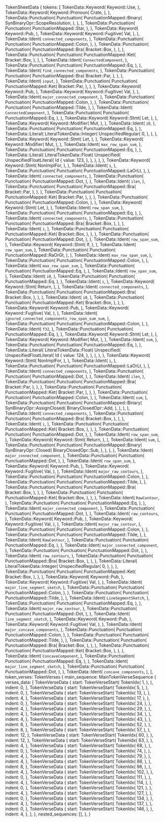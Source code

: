 TokenSheetData {
    tokens: [
        TokenData::Keyword(
            Keyword::Use,
        ),
        TokenData::Keyword(
            Keyword::Pronoun(
                Crate,
            ),
        ),
        TokenData::Punctuation(
            Punctuation(
                PunctuationMapped::Binary(
                    SynBinaryOpr::ScopeResolution,
                ),
            ),
        ),
        TokenData::Punctuation(
            Punctuation(
                PunctuationMapped::Star,
            ),
        ),
        TokenData::Keyword(
            Keyword::Pub,
        ),
        TokenData::Keyword(
            Keyword::Fugitive(
                Val,
            ),
        ),
        TokenData::Ident(
            `connected_components`,
        ),
        TokenData::Punctuation(
            Punctuation(
                PunctuationMapped::Colon,
            ),
        ),
        TokenData::Punctuation(
            Punctuation(
                PunctuationMapped::Bra(
                    Bracket::Box,
                ),
            ),
        ),
        TokenData::Punctuation(
            Punctuation(
                PunctuationMapped::Ket(
                    Bracket::Box,
                ),
            ),
        ),
        TokenData::Ident(
            `ConnectedComponent`,
        ),
        TokenData::Punctuation(
            Punctuation(
                PunctuationMapped::Eq,
            ),
        ),
        TokenData::Ident(
            `find_connected_components`,
        ),
        TokenData::Punctuation(
            Punctuation(
                PunctuationMapped::Bra(
                    Bracket::Par,
                ),
            ),
        ),
        TokenData::Ident(
            `input`,
        ),
        TokenData::Punctuation(
            Punctuation(
                PunctuationMapped::Ket(
                    Bracket::Par,
                ),
            ),
        ),
        TokenData::Keyword(
            Keyword::Pub,
        ),
        TokenData::Keyword(
            Keyword::Fugitive(
                Val,
            ),
        ),
        TokenData::Ident(
            `major_connected_component`,
        ),
        TokenData::Punctuation(
            Punctuation(
                PunctuationMapped::Colon,
            ),
        ),
        TokenData::Punctuation(
            Punctuation(
                PunctuationMapped::Tilde,
            ),
        ),
        TokenData::Ident(
            `ConnectedComponent`,
        ),
        TokenData::Punctuation(
            Punctuation(
                PunctuationMapped::Eq,
            ),
        ),
        TokenData::Keyword(
            Keyword::Stmt(
                Let,
            ),
        ),
        TokenData::Keyword(
            Keyword::Modifier(
                Mut,
            ),
        ),
        TokenData::Ident(
            `i0`,
        ),
        TokenData::Punctuation(
            Punctuation(
                PunctuationMapped::Eq,
            ),
        ),
        TokenData::Literal(
            LiteralTokenData::Integer(
                UnspecifiedRegular(
                    0,
                ),
            ),
        ),
        TokenData::Keyword(
            Keyword::Stmt(
                Let,
            ),
        ),
        TokenData::Keyword(
            Keyword::Modifier(
                Mut,
            ),
        ),
        TokenData::Ident(
            `max_row_span_sum`,
        ),
        TokenData::Punctuation(
            Punctuation(
                PunctuationMapped::Eq,
            ),
        ),
        TokenData::Literal(
            LiteralTokenData::Float(
                Unspecified(
                    UnspecifiedFloatLiteral(
                        Id {
                            value: 123,
                        },
                    ),
                ),
            ),
        ),
        TokenData::Keyword(
            Keyword::Stmt(
                NonImplFor,
            ),
        ),
        TokenData::Ident(
            `i`,
        ),
        TokenData::Punctuation(
            Punctuation(
                PunctuationMapped::LaOrLt,
            ),
        ),
        TokenData::Ident(
            `connected_components`,
        ),
        TokenData::Punctuation(
            Punctuation(
                PunctuationMapped::Dot,
            ),
        ),
        TokenData::Ident(
            `ilen`,
        ),
        TokenData::Punctuation(
            Punctuation(
                PunctuationMapped::Bra(
                    Bracket::Par,
                ),
            ),
        ),
        TokenData::Punctuation(
            Punctuation(
                PunctuationMapped::Ket(
                    Bracket::Par,
                ),
            ),
        ),
        TokenData::Punctuation(
            Punctuation(
                PunctuationMapped::Colon,
            ),
        ),
        TokenData::Keyword(
            Keyword::Stmt(
                Let,
            ),
        ),
        TokenData::Ident(
            `row_span_sum`,
        ),
        TokenData::Punctuation(
            Punctuation(
                PunctuationMapped::Eq,
            ),
        ),
        TokenData::Ident(
            `connected_components`,
        ),
        TokenData::Punctuation(
            Punctuation(
                PunctuationMapped::Bra(
                    Bracket::Box,
                ),
            ),
        ),
        TokenData::Ident(
            `i`,
        ),
        TokenData::Punctuation(
            Punctuation(
                PunctuationMapped::Ket(
                    Bracket::Box,
                ),
            ),
        ),
        TokenData::Punctuation(
            Punctuation(
                PunctuationMapped::Dot,
            ),
        ),
        TokenData::Ident(
            `row_span_sum`,
        ),
        TokenData::Keyword(
            Keyword::Stmt(
                If,
            ),
        ),
        TokenData::Ident(
            `row_span_sum`,
        ),
        TokenData::Punctuation(
            Punctuation(
                PunctuationMapped::RaOrGt,
            ),
        ),
        TokenData::Ident(
            `max_row_span_sum`,
        ),
        TokenData::Punctuation(
            Punctuation(
                PunctuationMapped::Colon,
            ),
        ),
        TokenData::Ident(
            `max_row_span_sum`,
        ),
        TokenData::Punctuation(
            Punctuation(
                PunctuationMapped::Eq,
            ),
        ),
        TokenData::Ident(
            `row_span_sum`,
        ),
        TokenData::Ident(
            `i0`,
        ),
        TokenData::Punctuation(
            Punctuation(
                PunctuationMapped::Eq,
            ),
        ),
        TokenData::Ident(
            `i`,
        ),
        TokenData::Keyword(
            Keyword::Stmt(
                Return,
            ),
        ),
        TokenData::Ident(
            `connected_components`,
        ),
        TokenData::Punctuation(
            Punctuation(
                PunctuationMapped::Bra(
                    Bracket::Box,
                ),
            ),
        ),
        TokenData::Ident(
            `i0`,
        ),
        TokenData::Punctuation(
            Punctuation(
                PunctuationMapped::Ket(
                    Bracket::Box,
                ),
            ),
        ),
        TokenData::Keyword(
            Keyword::Pub,
        ),
        TokenData::Keyword(
            Keyword::Fugitive(
                Val,
            ),
        ),
        TokenData::Ident(
            `ignored_connected_components_row_span_sum_sum`,
        ),
        TokenData::Punctuation(
            Punctuation(
                PunctuationMapped::Colon,
            ),
        ),
        TokenData::Ident(
            `f32`,
        ),
        TokenData::Punctuation(
            Punctuation(
                PunctuationMapped::Eq,
            ),
        ),
        TokenData::Keyword(
            Keyword::Stmt(
                Let,
            ),
        ),
        TokenData::Keyword(
            Keyword::Modifier(
                Mut,
            ),
        ),
        TokenData::Ident(
            `sum`,
        ),
        TokenData::Punctuation(
            Punctuation(
                PunctuationMapped::Eq,
            ),
        ),
        TokenData::Literal(
            LiteralTokenData::Float(
                Unspecified(
                    UnspecifiedFloatLiteral(
                        Id {
                            value: 124,
                        },
                    ),
                ),
            ),
        ),
        TokenData::Keyword(
            Keyword::Stmt(
                NonImplFor,
            ),
        ),
        TokenData::Ident(
            `i`,
        ),
        TokenData::Punctuation(
            Punctuation(
                PunctuationMapped::LaOrLt,
            ),
        ),
        TokenData::Ident(
            `connected_components`,
        ),
        TokenData::Punctuation(
            Punctuation(
                PunctuationMapped::Dot,
            ),
        ),
        TokenData::Ident(
            `ilen`,
        ),
        TokenData::Punctuation(
            Punctuation(
                PunctuationMapped::Bra(
                    Bracket::Par,
                ),
            ),
        ),
        TokenData::Punctuation(
            Punctuation(
                PunctuationMapped::Ket(
                    Bracket::Par,
                ),
            ),
        ),
        TokenData::Punctuation(
            Punctuation(
                PunctuationMapped::Colon,
            ),
        ),
        TokenData::Ident(
            `sum`,
        ),
        TokenData::Punctuation(
            Punctuation(
                PunctuationMapped::Binary(
                    SynBinaryOpr::AssignClosed(
                        BinaryClosedOpr::Add,
                    ),
                ),
            ),
        ),
        TokenData::Ident(
            `connected_components`,
        ),
        TokenData::Punctuation(
            Punctuation(
                PunctuationMapped::Bra(
                    Bracket::Box,
                ),
            ),
        ),
        TokenData::Ident(
            `i`,
        ),
        TokenData::Punctuation(
            Punctuation(
                PunctuationMapped::Ket(
                    Bracket::Box,
                ),
            ),
        ),
        TokenData::Punctuation(
            Punctuation(
                PunctuationMapped::Dot,
            ),
        ),
        TokenData::Ident(
            `row_span_sum`,
        ),
        TokenData::Keyword(
            Keyword::Stmt(
                Return,
            ),
        ),
        TokenData::Ident(
            `sum`,
        ),
        TokenData::Punctuation(
            Punctuation(
                PunctuationMapped::Binary(
                    SynBinaryOpr::Closed(
                        BinaryClosedOpr::Sub,
                    ),
                ),
            ),
        ),
        TokenData::Ident(
            `major_connected_component`,
        ),
        TokenData::Punctuation(
            Punctuation(
                PunctuationMapped::Dot,
            ),
        ),
        TokenData::Ident(
            `row_span_sum`,
        ),
        TokenData::Keyword(
            Keyword::Pub,
        ),
        TokenData::Keyword(
            Keyword::Fugitive(
                Val,
            ),
        ),
        TokenData::Ident(
            `major_raw_contours`,
        ),
        TokenData::Punctuation(
            Punctuation(
                PunctuationMapped::Colon,
            ),
        ),
        TokenData::Punctuation(
            Punctuation(
                PunctuationMapped::Tilde,
            ),
        ),
        TokenData::Punctuation(
            Punctuation(
                PunctuationMapped::Bra(
                    Bracket::Box,
                ),
            ),
        ),
        TokenData::Punctuation(
            Punctuation(
                PunctuationMapped::Ket(
                    Bracket::Box,
                ),
            ),
        ),
        TokenData::Ident(
            `RawContour`,
        ),
        TokenData::Punctuation(
            Punctuation(
                PunctuationMapped::Eq,
            ),
        ),
        TokenData::Ident(
            `major_connected_component`,
        ),
        TokenData::Punctuation(
            Punctuation(
                PunctuationMapped::Dot,
            ),
        ),
        TokenData::Ident(
            `raw_contours`,
        ),
        TokenData::Keyword(
            Keyword::Pub,
        ),
        TokenData::Keyword(
            Keyword::Fugitive(
                Val,
            ),
        ),
        TokenData::Ident(
            `major_raw_contour`,
        ),
        TokenData::Punctuation(
            Punctuation(
                PunctuationMapped::Colon,
            ),
        ),
        TokenData::Punctuation(
            Punctuation(
                PunctuationMapped::Tilde,
            ),
        ),
        TokenData::Ident(
            `RawContour`,
        ),
        TokenData::Punctuation(
            Punctuation(
                PunctuationMapped::Eq,
            ),
        ),
        TokenData::Ident(
            `major_connected_component`,
        ),
        TokenData::Punctuation(
            Punctuation(
                PunctuationMapped::Dot,
            ),
        ),
        TokenData::Ident(
            `raw_contours`,
        ),
        TokenData::Punctuation(
            Punctuation(
                PunctuationMapped::Bra(
                    Bracket::Box,
                ),
            ),
        ),
        TokenData::Literal(
            LiteralTokenData::Integer(
                UnspecifiedRegular(
                    0,
                ),
            ),
        ),
        TokenData::Punctuation(
            Punctuation(
                PunctuationMapped::Ket(
                    Bracket::Box,
                ),
            ),
        ),
        TokenData::Keyword(
            Keyword::Pub,
        ),
        TokenData::Keyword(
            Keyword::Fugitive(
                Val,
            ),
        ),
        TokenData::Ident(
            `major_line_segment_sketch`,
        ),
        TokenData::Punctuation(
            Punctuation(
                PunctuationMapped::Colon,
            ),
        ),
        TokenData::Punctuation(
            Punctuation(
                PunctuationMapped::Tilde,
            ),
        ),
        TokenData::Ident(
            `LineSegmentSketch`,
        ),
        TokenData::Punctuation(
            Punctuation(
                PunctuationMapped::Eq,
            ),
        ),
        TokenData::Ident(
            `major_raw_contour`,
        ),
        TokenData::Punctuation(
            Punctuation(
                PunctuationMapped::Dot,
            ),
        ),
        TokenData::Ident(
            `line_segment_sketch`,
        ),
        TokenData::Keyword(
            Keyword::Pub,
        ),
        TokenData::Keyword(
            Keyword::Fugitive(
                Val,
            ),
        ),
        TokenData::Ident(
            `major_concave_components`,
        ),
        TokenData::Punctuation(
            Punctuation(
                PunctuationMapped::Colon,
            ),
        ),
        TokenData::Punctuation(
            Punctuation(
                PunctuationMapped::Tilde,
            ),
        ),
        TokenData::Punctuation(
            Punctuation(
                PunctuationMapped::Bra(
                    Bracket::Box,
                ),
            ),
        ),
        TokenData::Punctuation(
            Punctuation(
                PunctuationMapped::Ket(
                    Bracket::Box,
                ),
            ),
        ),
        TokenData::Ident(
            `ConcaveComponent`,
        ),
        TokenData::Punctuation(
            Punctuation(
                PunctuationMapped::Eq,
            ),
        ),
        TokenData::Ident(
            `major_line_segment_sketch`,
        ),
        TokenData::Punctuation(
            Punctuation(
                PunctuationMapped::Dot,
            ),
        ),
        TokenData::Ident(
            `concave_components`,
        ),
    ],
    token_verses: TokenVerses {
        main_sequence: MainTokenVerseSequence {
            verses_data: [
                TokenVerseData {
                    start: TokenVerseStart(
                        TokenIdx(
                            1,
                        ),
                    ),
                    indent: 0,
                },
                TokenVerseData {
                    start: TokenVerseStart(
                        TokenIdx(
                            5,
                        ),
                    ),
                    indent: 0,
                },
                TokenVerseData {
                    start: TokenVerseStart(
                        TokenIdx(
                            13,
                        ),
                    ),
                    indent: 4,
                },
                TokenVerseData {
                    start: TokenVerseStart(
                        TokenIdx(
                            17,
                        ),
                    ),
                    indent: 0,
                },
                TokenVerseData {
                    start: TokenVerseStart(
                        TokenIdx(
                            24,
                        ),
                    ),
                    indent: 4,
                },
                TokenVerseData {
                    start: TokenVerseStart(
                        TokenIdx(
                            29,
                        ),
                    ),
                    indent: 4,
                },
                TokenVerseData {
                    start: TokenVerseStart(
                        TokenIdx(
                            34,
                        ),
                    ),
                    indent: 4,
                },
                TokenVerseData {
                    start: TokenVerseStart(
                        TokenIdx(
                            43,
                        ),
                    ),
                    indent: 8,
                },
                TokenVerseData {
                    start: TokenVerseStart(
                        TokenIdx(
                            52,
                        ),
                    ),
                    indent: 8,
                },
                TokenVerseData {
                    start: TokenVerseStart(
                        TokenIdx(
                            57,
                        ),
                    ),
                    indent: 12,
                },
                TokenVerseData {
                    start: TokenVerseStart(
                        TokenIdx(
                            60,
                        ),
                    ),
                    indent: 12,
                },
                TokenVerseData {
                    start: TokenVerseStart(
                        TokenIdx(
                            63,
                        ),
                    ),
                    indent: 4,
                },
                TokenVerseData {
                    start: TokenVerseStart(
                        TokenIdx(
                            68,
                        ),
                    ),
                    indent: 0,
                },
                TokenVerseData {
                    start: TokenVerseStart(
                        TokenIdx(
                            74,
                        ),
                    ),
                    indent: 4,
                },
                TokenVerseData {
                    start: TokenVerseStart(
                        TokenIdx(
                            79,
                        ),
                    ),
                    indent: 4,
                },
                TokenVerseData {
                    start: TokenVerseStart(
                        TokenIdx(
                            88,
                        ),
                    ),
                    indent: 8,
                },
                TokenVerseData {
                    start: TokenVerseStart(
                        TokenIdx(
                            96,
                        ),
                    ),
                    indent: 4,
                },
                TokenVerseData {
                    start: TokenVerseStart(
                        TokenIdx(
                            102,
                        ),
                    ),
                    indent: 0,
                },
                TokenVerseData {
                    start: TokenVerseStart(
                        TokenIdx(
                            111,
                        ),
                    ),
                    indent: 4,
                },
                TokenVerseData {
                    start: TokenVerseStart(
                        TokenIdx(
                            114,
                        ),
                    ),
                    indent: 0,
                },
                TokenVerseData {
                    start: TokenVerseStart(
                        TokenIdx(
                            121,
                        ),
                    ),
                    indent: 4,
                },
                TokenVerseData {
                    start: TokenVerseStart(
                        TokenIdx(
                            127,
                        ),
                    ),
                    indent: 0,
                },
                TokenVerseData {
                    start: TokenVerseStart(
                        TokenIdx(
                            134,
                        ),
                    ),
                    indent: 4,
                },
                TokenVerseData {
                    start: TokenVerseStart(
                        TokenIdx(
                            137,
                        ),
                    ),
                    indent: 0,
                },
                TokenVerseData {
                    start: TokenVerseStart(
                        TokenIdx(
                            146,
                        ),
                    ),
                    indent: 4,
                },
            ],
        },
        nested_sequences: [],
    },
}